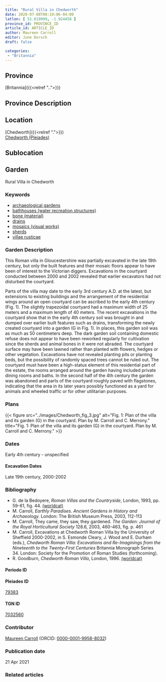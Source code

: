 ```yaml
---
title: "Rural Villa in Chedworth"
date: 2020-07-08T08:19:06-04:00
latlon: [ 51.819999, -1.924458 ]
province_id: PROVINCE_ID
article_id: ARTICLE_ID
author: Maureen Carroll
editor: June Dorsch
draft: false

categories:
 - "Britannia"
---
```


## Province

[Britannia]({{<relref "..">}})  

## Province Description


## Location

[Chedworth]({{<relref ".">}}) \
[Chedworth (Pleiades)](https://pleiades.stoa.org/places/79383)

<!--### Location Description-->

<!-- LEAVE THIS BLANK FOR NOW -->

## Sublocation

<!--
[AREA WITHIN LOCATION, LIKE “PALATINE HILL”](GEOREFERENCE LINK)
A sublocation is any area larger than an individual garden, but located within a location. I would always try to include a link to a controlled vocabulary here if possible. This ID may well be different from the Garden ID, e.g., Pompeii versus a Garden in one of the houses which has its own Pleiades ID.
-->

<!--### Sublocation Description-->

<!-- DESCRIPTION -->

## Garden

Rural Villa in Chedworth

### Keywords

- [archaeological gardens](#)
- [bathhouses (water recreation structures)](http://vocab.getty.edu/page/aat/300007347)
- [bone (material)](http://vocab.getty.edu/page/aat/300011798)
- [drains](http://vocab.getty.edu/page/aat/300052564)
- [mosaics (visual works)](http://vocab.getty.edu/page/aat/300015342)
- [sherds](http://vocab.getty.edu/page/aat/300117132)
- [villae rusticae](http://vocab.getty.edu/page/aat/300005518)

### Garden Description

This Roman villa in Gloucestershire was partially excavated in the late 19th century, but only the built features and their mosaic floors appear to have been of interest to the Victorian diggers. Excavations in the courtyard conducted between 2000 and 2002 revealed that earlier excavators had not disturbed the courtyard.

Parts of the villa may date to the early 3rd century A.D. at the latest, but extensions to existing buildings and the arrangement of the residential wings around an open courtyard can be ascribed to the early 4th century (Fig. 1). The slightly trapezoidal courtyard had a maximum width of 25 meters and a maximum length of 40 meters. The recent excavations in the courtyard show that in the early 4th century soil was brought in and dumped over earlier built features such as drains, transforming the newly created courtyard into a garden (G in Fig. 1). In places, this garden soil was as much as 50 centimeters deep. The dark garden soil containing domestic refuse does not appear to have been reworked regularly for cultivation since the sherds and animal bones in it were not abraded. The courtyard surface may have been lawned rather than planted with flowers, hedges or other vegetation. Excavations have not revealed planting pits or planting beds, but the possibility of randomly spaced trees cannot be ruled out. The courtyard must have been a high-status element of this residential part of the estate, the rooms arranged around the garden having included private dining rooms and baths. In the second half of the 4th century the garden was abandoned and parts of the courtyard roughly paved with flagstones, indicating that the area in its later years possibly functioned as a yard for animals and wheeled traffic or for other utilitarian purposes.

### Plans

{{< figure src="../images/Chedworth_fig_3.jpg" alt="Fig. 1: Plan of the villa and its garden (G) in the courtyard. Plan by M. Carroll and C. Merrony." title="Fig. 1: Plan of the villa and its garden (G) in the courtyard. Plan by M. Carroll and C. Merrony." >}}

<!-- ### Maps

### Images -->

### Dates

Early 4th century - unspecified

#### Excavation Dates

Late 19th century, 2000-2002

### Bibliography
*  G. de la Bedoyere, *Roman Villas and the Countryside*, London, 1993, pp. 59-61, fig. 44. [(worldcat)](http://www.worldcat.org/oclc/1000553676)
* M. Carroll, *Earthly Paradises. Ancient Gardens in History and Archaeology.* London: The British Museum Press, 2003, 112-113
* M. Carroll, They came, they saw, they gardened. *The Garden: Journal of the Royal Horticultural Society* 128.6, 2003, 460-463, fig. p. 461
* M. Carroll, Excavations at Chedworth Roman Villa by the University of Sheffield 2000-2002, in S. Esmonde Cleary, J. Wood and E. Durham (eds.), *Chedworth Roman Villa: Excavations and Re-Imaginings from the Nineteenth to the Twenty-First Centuries* Britannia Monograph Series 34. London: Society for the Promotion of Roman Studies (forthcoming).
* R. Goodburn, *Chedworth Roman Villa*, London, 1996. [(worldcat)](http://www.worldcat.org/oclc/862309842)

#### Periodo ID

<!-- [PERIODO_ID](https://pleiades.stoa.org/places/PLEIADES_ID) -->

#### Pleiades ID

[79383](https://pleiades.stoa.org/places/79383)

#### TGN ID

[7032560](http://vocab.getty.edu/page/tgn/7032560)

### Contributor

[Maureen Carroll](https://www.sheffield.ac.uk/archaeology/our-people/academic-staff/maureen-carroll) (ORCID: [0000-0001-9958-8032](https://orcid.org/0000-0001-9958-8032))

### Publication date


21 Apr 2021

### Related articles

<!-- Links to other related articles. Leave blank for now -->
